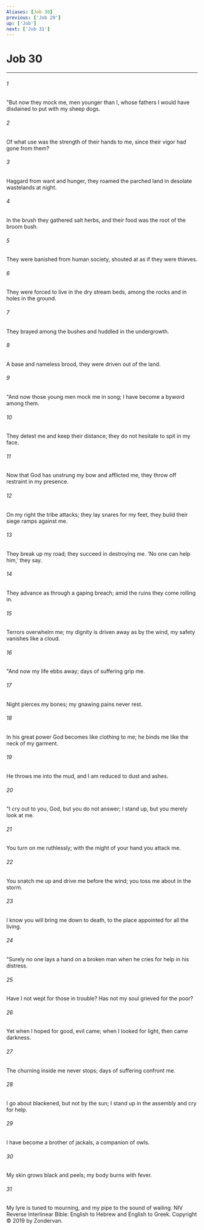 ```yaml
---
Aliases: [Job 30]
previous: ['Job 29']
up: ['Job']
next: ['Job 31']
---
```

# Job 30

***


###### 1 
"But now they mock me, men younger than I, whose fathers I would have disdained to put with my sheep dogs. 

###### 2 
Of what use was the strength of their hands to me, since their vigor had gone from them? 

###### 3 
Haggard from want and hunger, they roamed the parched land in desolate wastelands at night. 

###### 4 
In the brush they gathered salt herbs, and their food was the root of the broom bush. 

###### 5 
They were banished from human society, shouted at as if they were thieves. 

###### 6 
They were forced to live in the dry stream beds, among the rocks and in holes in the ground. 

###### 7 
They brayed among the bushes and huddled in the undergrowth. 

###### 8 
A base and nameless brood, they were driven out of the land. 

###### 9 
"And now those young men mock me in song; I have become a byword among them. 

###### 10 
They detest me and keep their distance; they do not hesitate to spit in my face. 

###### 11 
Now that God has unstrung my bow and afflicted me, they throw off restraint in my presence. 

###### 12 
On my right the tribe attacks; they lay snares for my feet, they build their siege ramps against me. 

###### 13 
They break up my road; they succeed in destroying me. 'No one can help him,' they say. 

###### 14 
They advance as through a gaping breach; amid the ruins they come rolling in. 

###### 15 
Terrors overwhelm me; my dignity is driven away as by the wind, my safety vanishes like a cloud. 

###### 16 
"And now my life ebbs away; days of suffering grip me. 

###### 17 
Night pierces my bones; my gnawing pains never rest. 

###### 18 
In his great power God becomes like clothing to me; he binds me like the neck of my garment. 

###### 19 
He throws me into the mud, and I am reduced to dust and ashes. 

###### 20 
"I cry out to you, God, but you do not answer; I stand up, but you merely look at me. 

###### 21 
You turn on me ruthlessly; with the might of your hand you attack me. 

###### 22 
You snatch me up and drive me before the wind; you toss me about in the storm. 

###### 23 
I know you will bring me down to death, to the place appointed for all the living. 

###### 24 
"Surely no one lays a hand on a broken man when he cries for help in his distress. 

###### 25 
Have I not wept for those in trouble? Has not my soul grieved for the poor? 

###### 26 
Yet when I hoped for good, evil came; when I looked for light, then came darkness. 

###### 27 
The churning inside me never stops; days of suffering confront me. 

###### 28 
I go about blackened, but not by the sun; I stand up in the assembly and cry for help. 

###### 29 
I have become a brother of jackals, a companion of owls. 

###### 30 
My skin grows black and peels; my body burns with fever. 

###### 31 
My lyre is tuned to mourning, and my pipe to the sound of wailing. NIV Reverse Interlinear Bible: English to Hebrew and English to Greek. Copyright © 2019 by Zondervan.
